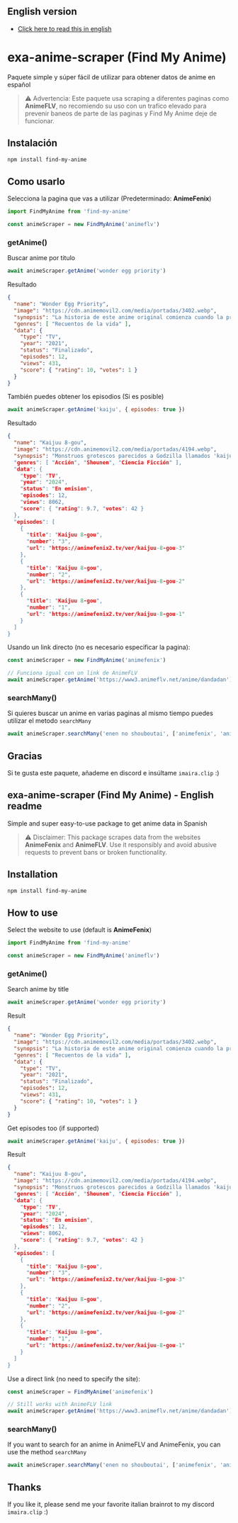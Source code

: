## English version
- [Click here to read this in english](#findmyanime---english-readme)

# exa-anime-scraper (Find My Anime)

Paquete simple y súper fácil de utilizar para obtener datos de anime en español

> ⚠️ Advertencia: Este paquete usa scraping a diferentes paginas como **AnimeFLV**, no recomiendo su uso con un trafico elevado para prevenir baneos de parte de las paginas y Find My Anime deje de funcionar.

## Instalación
```bash
npm install find-my-anime
```
## Como usarlo
Selecciona la pagina que vas a utilizar (Predeterminado: **AnimeFenix**)
```js
import FindMyAnime from 'find-my-anime'

const animeScraper = new FindMyAnime('animeflv')
```

### getAnime()

Buscar anime por titulo
```js
await animeScraper.getAnime('wonder egg priority')
```

Resultado
```JSON
{
  "name": "Wonder Egg Priority",
  "image": "https://cdn.animemovil2.com/media/portadas/3402.webp",
  "synopsis": "La historia de este anime original comienza cuando la protagonista, una chica de 14 años llamada Ai Ohto, escucha una misteriosa voz mientras camina por la noche en su pueblo natal. Esa voz le otorga un huevo y le indica: “Si deseas cambiar el futuro, solo tienes que elegir ahora. Ahora, cree en ti misma y rompe el huevo”. ",
  "genres": [ "Recuentos de la vida" ],
  "data": {
    "type": "TV",
    "year": "2021",
    "status": "Finalizado",
    "episodes": 12,
    "views": 431,
    "score": { "rating": 10, "votes": 1 }
  }
}
```

También puedes obtener los episodios (Si es posible)
```js
await animeScraper.getAnime('kaiju', { episodes: true })
```

Resultado
```JSON
{                                                                                                                                                    
  "name": "Kaijuu 8-gou",
  "image": "https://cdn.animemovil2.com/media/portadas/4194.webp",
  "synopsis": "Monstruos grotescos parecidos a Godzilla llamados 'kaijuu' han estado apareciendo en Japón durante muchos años. Para combatir a estas bestias, una unidad militar de élite conocida como Cuerpo de Defensa arriesga sus vidas a diario para proteger a los civiles. Una vez que una criatura muere, los "barrenderos", que trabajan bajo la Professional Kaijuu Cleaner Corporation, se encargan de deshacerse de sus restos.',
  "genres": [ "Acción", "Shounen", "Ciencia Ficción" ],
  "data": {
    "type": "TV",
    "year": "2024",
    "status": "En emision",
    "episodes": 12,
    "views": 8062,
    "score": { "rating": 9.7, "votes": 42 }
  },
  "episodes": [
    {
      "title": "Kaijuu 8-gou",
      "number": "3",
      "url": "https://animefenix2.tv/ver/kaijuu-8-gou-3"
    },
    {
      "title": "Kaijuu 8-gou",
      "number": "2",
      "url": "https://animefenix2.tv/ver/kaijuu-8-gou-2"
    },
    {
      "title": "Kaijuu 8-gou",
      "number": "1",
      "url": "https://animefenix2.tv/ver/kaijuu-8-gou-1"
    }
  ]
}
```

Usando un link directo (no es necesario especificar la pagina):
```js
const animeScraper = new FindMyAnime('animefenix')

// Funciona igual con un link de AnimeFLV
await animeScraper.getAnime('https://www3.animeflv.net/anime/dandadan')
```

### searchMany()
Si quieres buscar un anime en varias paginas al mismo tiempo puedes utilizar el metodo `searchMany`
```js
await animeScraper.searchMany('enen no shouboutai', ['animefenix', 'animeflv']) // return array
```

## Gracias

Si te gusta este paquete, añademe en discord e insúltame `imaira.clip` :)

## exa-anime-scraper (Find My Anime) - English readme
Simple and super easy-to-use package to get anime data in Spanish

> ⚠️ Disclaimer: This package scrapes data from the websites **AnimeFenix** and **AnimeFLV**. Use it responsibly and avoid abusive requests to prevent bans or broken functionality.

## Installation
```bash
npm install find-my-anime
```
## How to use
Select the website to use (default is **AnimeFenix**)
```js
import FindMyAnime from 'find-my-anime'

const animeScraper = new FindMyAnime('animeflv')
```

### getAnime()

Search anime by title
```js
await animeScraper.getAnime('wonder egg priority')
```

Result
```JSON
{
  "name": "Wonder Egg Priority",
  "image": "https://cdn.animemovil2.com/media/portadas/3402.webp",
  "synopsis": "La historia de este anime original comienza cuando la protagonista, una chica de 14 años llamada Ai Ohto, escucha una misteriosa voz mientras camina por la noche en su pueblo natal. Esa voz le otorga un huevo y le indica: “Si deseas cambiar el futuro, solo tienes que elegir ahora. Ahora, cree en ti misma y rompe el huevo”. ",
  "genres": [ "Recuentos de la vida" ],
  "data": {
    "type": "TV",
    "year": "2021",
    "status": "Finalizado",
    "episodes": 12,
    "views": 431,
    "score": { "rating": 10, "votes": 1 }
  }
}
```

Get episodes too (if supported)
```js
await animeScraper.getAnime('kaiju', { episodes: true })
```

Result
```JSON
{                                                                                                                                                    
  "name": "Kaijuu 8-gou",
  "image": "https://cdn.animemovil2.com/media/portadas/4194.webp",
  "synopsis": "Monstruos grotescos parecidos a Godzilla llamados 'kaijuu' han estado apareciendo en Japón durante muchos años. Para combatir a estas bestias, una unidad militar de élite conocida como Cuerpo de Defensa arriesga sus vidas a diario para proteger a los civiles. Una vez que una criatura muere, los "barrenderos", que trabajan bajo la Professional Kaijuu Cleaner Corporation, se encargan de deshacerse de sus restos.',
  "genres": [ "Acción", "Shounen", "Ciencia Ficción" ],
  "data": {
    "type": "TV",
    "year": "2024",
    "status": "En emision",
    "episodes": 12,
    "views": 8062,
    "score": { "rating": 9.7, "votes": 42 }
  },
  "episodes": [
    {
      "title": "Kaijuu 8-gou",
      "number": "3",
      "url": "https://animefenix2.tv/ver/kaijuu-8-gou-3"
    },
    {
      "title": "Kaijuu 8-gou",
      "number": "2",
      "url": "https://animefenix2.tv/ver/kaijuu-8-gou-2"
    },
    {
      "title": "Kaijuu 8-gou",
      "number": "1",
      "url": "https://animefenix2.tv/ver/kaijuu-8-gou-1"
    }
  ]
}
```

Use a direct link (no need to specify the site):
```js
const animeScraper = FindMyAnime('animefenix')

// Still works with AnimeFLV link
await animeScraper.getAnime('https://www3.animeflv.net/anime/dandadan')
```

### searchMany()
If you want to search for an anime in AnimeFLV and AnimeFenix, you can use the method `searchMany`
```js
await animeScraper.searchMany('enen no shouboutai', ['animefenix', 'animeflv']) // return array
```

## Thanks

If you like it, please send me your favorite italian brainrot to my discord `imaira.clip` :)
